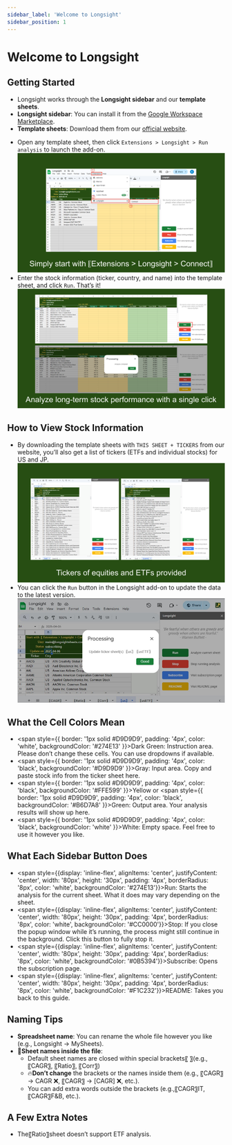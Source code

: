 ```yaml
---
sidebar_label: 'Welcome to Longsight'
sidebar_position: 1
---
```


# Welcome to Longsight

## Getting Started
- Longsight works through the **Longsight sidebar** and our **template sheets**.
- **Longsight sidebar**: You can install it from the [Google Workspace Marketplace](https://workspace.google.com/marketplace/search/longsight).
- **Template sheets**: Download them from our [official website](https://www.longsightsheets.com/category/Sheets/56).
<!-- ![alt text](/figs/download.jpg) -->
- Open any template sheet, then click `Extensions > Longsight > Run analysis` to launch the add-on.
![alt text](/figs/start.png)
- Enter the stock information (ticker, country, and name) into the template sheet, and click `Run`. That’s it!
![alt text](/figs/CAGR.png)

## How to View Stock Information
- By downloading the template sheets with `THIS SHEET + TICKERS` from our website, you’ll also get a list of tickers (ETFs and individual stocks) for US and JP.
![alt text](/figs/csv.png)
- You can click the `Run` button in the Longsight add-on to update the data to the latest version.
![alt text](/figs/update_csv.jpg)

## What the Cell Colors Mean
- <span style={{ border: '1px solid #D9D9D9', padding: '4px', color: 'white', backgroundColor: '#274E13' }}>Dark Green</span>: Instruction area. Please don’t change these cells. You can use dropdowns if available.
- <span style={{ border: '1px solid #D9D9D9', padding: '4px', color: 'black', backgroundColor: '#D9D9D9' }}>Gray</span>: Input area. Copy and paste stock info from the ticker sheet here.
- <span style={{ border: '1px solid #D9D9D9', padding: '4px', color: 'black', backgroundColor: '#FFE599' }}>Yellow</span> or 
  <span style={{ border: '1px solid #D9D9D9', padding: '4px', color: 'black', backgroundColor: '#B6D7A8' }}>Green</span>: Output area. Your analysis results will show up here.
- <span style={{ border: '1px solid #D9D9D9', padding: '4px', color: 'black', backgroundColor: 'white' }}>White</span>: Empty space. Feel free to use it however you like.

## What Each Sidebar Button Does
- <span style={{display: 'inline-flex', alignItems: 'center', justifyContent: 'center', width: '80px', height: '30px', padding: '4px', borderRadius: '8px', color: 'white', backgroundColor: '#274E13'}}>Run</span>: Starts the analysis for the current sheet. What it does may vary depending on the sheet.
- <span style={{display: 'inline-flex', alignItems: 'center', justifyContent: 'center', width: '80px', height: '30px', padding: '4px', borderRadius: '8px', color: 'white', backgroundColor: '#CC0000'}}>Stop</span>: If you close the popup window while it’s running, the process might still continue in the background. Click this button to fully stop it.
- <span style={{display: 'inline-flex', alignItems: 'center', justifyContent: 'center', width: '80px', height: '30px', padding: '4px', borderRadius: '8px', color: 'white', backgroundColor: '#0B5394'}}>Subscribe</span>: Opens the subscription page.
- <span style={{display: 'inline-flex', alignItems: 'center', justifyContent: 'center', width: '80px', height: '30px', padding: '4px', borderRadius: '8px', color: 'white', backgroundColor: '#F1C232'}}>README</span>: Takes you back to this guide.

## Naming Tips
- **Spreadsheet name**: You can rename the whole file however you like (e.g., Longsight → MySheets).
- 🌟**Sheet names inside the file**:
  <!-- - Korean sheets have their names inside 【 】, while English sheets use 〖 〗 (e.g., 〖CAGR〗, 〖Ratio〗, 〖Corr〗). -->
  - Default sheet names are closed within special brackets〖 〗(e.g., 〖CAGR〗, 〖Ratio〗, 〖Corr〗)
  - 🔥**Don’t change** the brackets or the names inside them (e.g., 〖CAGR〗 → CAGR ❌, 〖CAGR〗 → [CAGR] ❌, etc.).
  - You can add extra words outside the brackets (e.g.,〖CAGR〗IT,〖CAGR〗F&B, etc.).

## A Few Extra Notes
- The〖Ratio〗sheet doesn’t support ETF analysis.